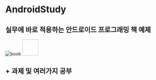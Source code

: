 # AndroidStudy

## 실무에 바로 적용하는 안드로이드 프로그래밍 책 예제 
![book](https://cloud.githubusercontent.com/assets/21697390/19517345/9d873866-963b-11e6-9ae4-4ce8db1f4ab1.jpg)
<img width="50" height="50"></img>

## + 과제 및 여러가지 공부
